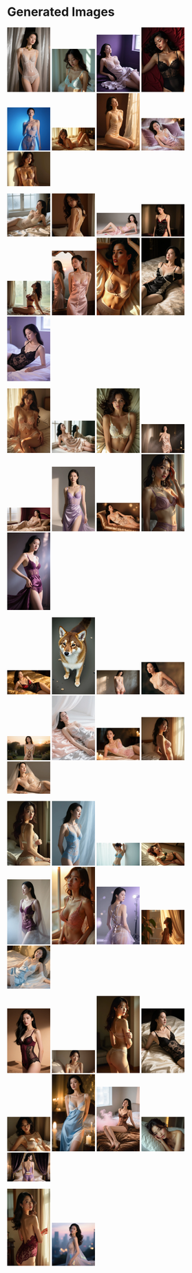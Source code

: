 # Generated Images



<img src="2025_08_26_01.webp" width="100"/> <img src="2025_08_26_02.webp" width="100"/> <img src="2025_08_26_03.webp" width="100"/> <img src="2025_08_26_04.webp" width="100"/> <img src="2025_08_26_05.webp" width="100"/> <img src="2025_08_26_06.webp" width="100"/> <img src="2025_08_26_07.webp" width="100"/> <img src="2025_08_26_08.webp" width="100"/> <img src="2025_08_26_09.webp" width="100"/>

<img src="2025_08_26_10.webp" width="100"/> <img src="2025_08_26_11.webp" width="100"/> <img src="2025_08_26_12.webp" width="100"/> <img src="2025_08_26_13.webp" width="100"/> <img src="2025_08_26_14.webp" width="100"/> <img src="2025_08_26_15.webp" width="100"/> <img src="2025_08_26_16.webp" width="100"/> <img src="2025_08_26_17.webp" width="100"/> <img src="2025_08_26_18.webp" width="100"/>

<img src="2025_08_26_19.webp" width="100"/> <img src="2025_08_26_20.webp" width="100"/> <img src="2025_08_26_21.webp" width="100"/> <img src="2025_08_26_22.webp" width="100"/> <img src="2025_08_26_23.webp" width="100"/> <img src="2025_08_26_24.webp" width="100"/> <img src="2025_08_26_25.webp" width="100"/> <img src="2025_08_26_26.webp" width="100"/> <img src="2025_08_26_27.webp" width="100"/>

<img src="2025_08_26_28.webp" width="100"/> <img src="2025_08_26_29.webp" width="100"/> <img src="2025_08_26_30.webp" width="100"/> <img src="2025_08_26_31.webp" width="100"/> <img src="2025_08_26_32.webp" width="100"/> <img src="2025_08_26_33.webp" width="100"/> <img src="2025_08_26_34.webp" width="100"/> <img src="2025_08_26_35.webp" width="100"/> <img src="2025_08_26_36.webp" width="100"/>

<img src="2025_08_26_37.webp" width="100"/> <img src="2025_08_26_38.webp" width="100"/> <img src="2025_08_26_39.webp" width="100"/> <img src="2025_08_26_40.webp" width="100"/> <img src="2025_08_26_41.webp" width="100"/> <img src="2025_08_26_42.webp" width="100"/> <img src="2025_08_26_43.webp" width="100"/> <img src="2025_08_26_44.webp" width="100"/> <img src="2025_08_26_45.webp" width="100"/>

<img src="2025_08_26_46.webp" width="100"/> <img src="2025_08_26_47.webp" width="100"/> <img src="2025_08_26_48.webp" width="100"/> <img src="2025_08_26_49.webp" width="100"/> <img src="2025_08_26_50.webp" width="100"/> <img src="2025_08_26_51.webp" width="100"/> <img src="2025_08_26_52.webp" width="100"/> <img src="2025_08_26_53.webp" width="100"/> <img src="2025_08_26_54.webp" width="100"/>

<img src="2025_08_26_55.webp" width="100"/> <img src="2025_08_26_56.webp" width="100"/>